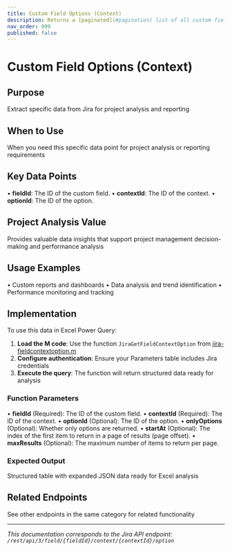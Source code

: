 ```yaml
---
title: Custom Field Options (Context)
description: Returns a [paginated](#pagination) list of all custom field option for a context. Options are returned first then cascading options, in the order they...
nav_order: 999
published: false
---
```


# Custom Field Options (Context)

## Purpose
Extract specific data from Jira for project analysis and reporting

## When to Use
When you need this specific data point for project analysis or reporting requirements

## Key Data Points
• **fieldId**: The ID of the custom field.
• **contextId**: The ID of the context.
• **optionId**: The ID of the option.

## Project Analysis Value
Provides valuable data insights that support project management decision-making and performance analysis

## Usage Examples
• Custom reports and dashboards
• Data analysis and trend identification
• Performance monitoring and tracking

## Implementation
To use this data in Excel Power Query:

1. **Load the M code**: Use the function `JiraGetFieldContextOption` from [jira-fieldcontextoption.m](../assets/jira-fieldcontextoption.m)
2. **Configure authentication**: Ensure your Parameters table includes Jira credentials
3. **Execute the query**: The function will return structured data ready for analysis

### Function Parameters
• **fieldId** (Required): The ID of the custom field.
• **contextId** (Required): The ID of the context.
• **optionId** (Optional): The ID of the option.
• **onlyOptions** (Optional): Whether only options are returned.
• **startAt** (Optional): The index of the first item to return in a page of results (page offset).
• **maxResults** (Optional): The maximum number of items to return per page.

### Expected Output
Structured table with expanded JSON data ready for Excel analysis

## Related Endpoints
See other endpoints in the same category for related functionality

---
*This documentation corresponds to the Jira API endpoint: `/rest/api/3/field/{fieldId}/context/{contextId}/option`*
